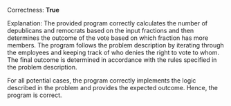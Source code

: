 Correctness: **True**

Explanation: The provided program correctly calculates the number of depublicans and remocrats based on the input fractions and then determines the outcome of the vote based on which fraction has more members. The program follows the problem description by iterating through the employees and keeping track of who denies the right to vote to whom. The final outcome is determined in accordance with the rules specified in the problem description. 

For all potential cases, the program correctly implements the logic described in the problem and provides the expected outcome. Hence, the program is correct.